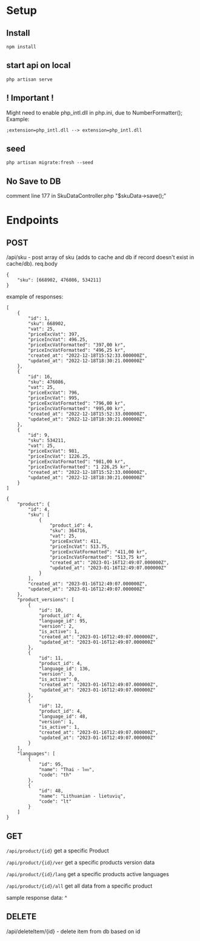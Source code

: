 # Setup

## Install
```
npm install
```
## start api on local
```
php artisan serve
```
## ! Important !
Might need to enable php_intl.dll in php.ini, due to NumberFormatter();
Example:
```
;extension=php_intl.dll --> extension=php_intl.dll
```
## seed
```
php artisan migrate:fresh --seed
```
## No Save to DB
comment line 177 in SkuDataController.php "$skuData->save();"

# Endpoints

## POST 
/api/sku - post array of sku (adds to cache and db if record doesn't exist in cache/db).
req.body 
```
{
    "sku": [668902, 476086, 534211]
}
```
example of responses:
```
[
	{
		"id": 1,
		"sku": 668902,
		"vat": 25,
		"priceExcVat": 397,
		"priceIncVat": 496.25,
		"priceExcVatFormatted": "397,00 kr",
		"priceIncVatFormatted": "496,25 kr",
		"created_at": "2022-12-18T15:52:33.000000Z",
		"updated_at": "2022-12-18T18:30:21.000000Z"
	},
	{
		"id": 16,
		"sku": 476086,
		"vat": 25,
		"priceExcVat": 796,
		"priceIncVat": 995,
		"priceExcVatFormatted": "796,00 kr",
		"priceIncVatFormatted": "995,00 kr",
		"created_at": "2022-12-18T15:52:33.000000Z",
		"updated_at": "2022-12-18T18:30:21.000000Z"
	},
	{
		"id": 9,
		"sku": 534211,
		"vat": 25,
		"priceExcVat": 981,
		"priceIncVat": 1226.25,
		"priceExcVatFormatted": "981,00 kr",
		"priceIncVatFormatted": "1 226,25 kr",
		"created_at": "2022-12-18T15:52:33.000000Z",
		"updated_at": "2022-12-18T18:30:21.000000Z"
	}
]
```
```
{
	"product": {
		"id": 4,
		"sku": [
			{
				"product_id": 4,
				"sku": 364716,
				"vat": 25,
				"priceExcVat": 411,
				"priceIncVat": 513.75,
				"priceExcVatFormatted": "411,00 kr",
				"priceIncVatFormatted": "513,75 kr",
				"created_at": "2023-01-16T12:49:07.000000Z",
				"updated_at": "2023-01-16T12:49:07.000000Z"
			}
		],
		"created_at": "2023-01-16T12:49:07.000000Z",
		"updated_at": "2023-01-16T12:49:07.000000Z"
	},
	"product_versions": [
		{
			"id": 10,
			"product_id": 4,
			"language_id": 95,
			"version": 2,
			"is_active": 1,
			"created_at": "2023-01-16T12:49:07.000000Z",
			"updated_at": "2023-01-16T12:49:07.000000Z"
		},
		{
			"id": 11,
			"product_id": 4,
			"language_id": 136,
			"version": 3,
			"is_active": 0,
			"created_at": "2023-01-16T12:49:07.000000Z",
			"updated_at": "2023-01-16T12:49:07.000000Z"
		},
		{
			"id": 12,
			"product_id": 4,
			"language_id": 48,
			"version": 1,
			"is_active": 1,
			"created_at": "2023-01-16T12:49:07.000000Z",
			"updated_at": "2023-01-16T12:49:07.000000Z"
		}
	],
	"languages": [
		{
			"id": 95,
			"name": "Thai - ไทย",
			"code": "th"
		},
		{
			"id": 48,
			"name": "Lithuanian - lietuvių",
			"code": "lt"
		}
	]
}
```
## GET 

```/api/product/{id}```
get a specific Product

```/api/product/{id}/ver```
get a specific products version data

```/api/product/{id}/lang```
get a specific products active languages

```/api/product/{id}/all```
get all data from a specific product

sample response data: ^

## DELETE 
/api/deleteItem/{id} - delete item from db based on id
